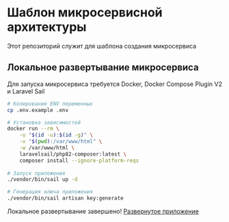 # Шаблон микросервисной архитектуры

Этот репозиторий служит для шаблона создания микросервиса

## Локальное развертывание микросервиса

Для запуска микросервиса требуется Docker, Docker Compose Plugin V2 и Laravel Sail

```bash
# Копирование ENV переменных
cp .env.example .env

# Установка зависимостей
docker run --rm \
    -u "$(id -u):$(id -g)" \
    -v "$(pwd):/var/www/html" \
    -w /var/www/html \
    laravelsail/php82-composer:latest \
    composer install --ignore-platform-reqs
    
# Запуск приложения
./vendor/bin/sail up -d

# Генерация ключа приложения
./vendor/bin/sail artisan key:generate
```

Локальное развертывание завершено! [Развернутое приложение](http://localhost)
